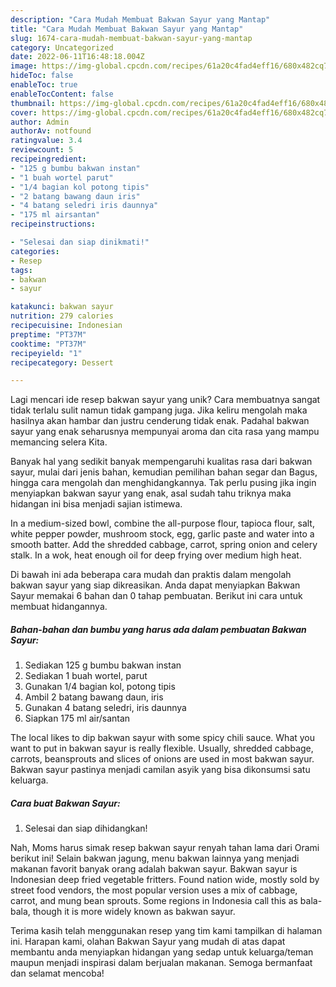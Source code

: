 ```yaml
---
description: "Cara Mudah Membuat Bakwan Sayur yang Mantap"
title: "Cara Mudah Membuat Bakwan Sayur yang Mantap"
slug: 1674-cara-mudah-membuat-bakwan-sayur-yang-mantap
category: Uncategorized
date: 2022-06-11T16:48:18.004Z
image: https://img-global.cpcdn.com/recipes/61a20c4fad4eff16/680x482cq70/bakwan-sayur-foto-resep-utama.jpg
hideToc: false
enableToc: true
enableTocContent: false
thumbnail: https://img-global.cpcdn.com/recipes/61a20c4fad4eff16/680x482cq70/bakwan-sayur-foto-resep-utama.jpg
cover: https://img-global.cpcdn.com/recipes/61a20c4fad4eff16/680x482cq70/bakwan-sayur-foto-resep-utama.jpg
author: Admin
authorAv: notfound
ratingvalue: 3.4
reviewcount: 5
recipeingredient:
- "125 g bumbu bakwan instan"
- "1 buah wortel parut"
- "1/4 bagian kol potong tipis"
- "2 batang bawang daun iris"
- "4 batang seledri iris daunnya"
- "175 ml airsantan"
recipeinstructions:

- "Selesai dan siap dinikmati!"
categories:
- Resep
tags:
- bakwan
- sayur

katakunci: bakwan sayur 
nutrition: 279 calories
recipecuisine: Indonesian
preptime: "PT37M"
cooktime: "PT37M"
recipeyield: "1"
recipecategory: Dessert

---
```





Lagi mencari ide resep bakwan sayur yang unik? Cara membuatnya sangat tidak terlalu sulit namun tidak gampang juga. Jika keliru mengolah maka hasilnya akan hambar dan justru cenderung tidak enak. Padahal bakwan sayur yang enak seharusnya mempunyai aroma dan cita rasa yang mampu memancing selera Kita.





Banyak hal yang sedikit banyak mempengaruhi kualitas rasa dari bakwan sayur, mulai dari jenis bahan, kemudian pemilihan bahan segar dan Bagus, hingga cara mengolah dan menghidangkannya. Tak perlu pusing jika ingin menyiapkan bakwan sayur yang enak,      asal sudah tahu triknya maka hidangan ini bisa menjadi sajian istimewa.














In a medium-sized bowl, combine the all-purpose flour, tapioca flour, salt, white pepper powder, mushroom stock, egg, garlic paste and water into a smooth batter. Add the shredded cabbage, carrot, spring onion and celery stalk. In a wok, heat enough oil for deep frying over medium high heat.






Di bawah ini ada beberapa cara mudah dan praktis dalam mengolah bakwan sayur yang siap dikreasikan. Anda dapat menyiapkan Bakwan Sayur memakai 6 bahan dan 0 tahap pembuatan. Berikut ini cara untuk membuat hidangannya.

<!--inarticleads1-->

##### Bahan-bahan dan bumbu yang harus ada dalam pembuatan Bakwan Sayur:

1. Sediakan 125 g bumbu bakwan instan
1. Sediakan 1 buah wortel, parut
1. Gunakan 1/4 bagian kol, potong tipis
1. Ambil 2 batang bawang daun, iris
1. Gunakan 4 batang seledri, iris daunnya
1. Siapkan 175 ml air/santan


The local likes to dip bakwan sayur with some spicy chili sauce. What you want to put in bakwan sayur is really flexible. Usually, shredded cabbage, carrots, beansprouts and slices of onions are used in most bakwan sayur. Bakwan sayur pastinya menjadi camilan asyik yang bisa dikonsumsi satu keluarga. 

<!--inarticleads2-->

##### Cara buat Bakwan Sayur:


1. Selesai dan siap dihidangkan!

Nah, Moms harus simak resep bakwan sayur renyah tahan lama dari Orami berikut ini! Selain bakwan jagung, menu bakwan lainnya yang menjadi makanan favorit banyak orang adalah bakwan sayur. Bakwan sayur is Indonesian deep fried vegetable fritters. Found nation wide, mostly sold by street food vendors, the most popular version uses a mix of cabbage, carrot, and mung bean sprouts. Some regions in Indonesia call this as bala-bala, though it is more widely known as bakwan sayur. 

Terima kasih telah menggunakan resep yang tim kami tampilkan di halaman ini. Harapan kami, olahan Bakwan Sayur yang mudah di atas dapat membantu anda menyiapkan hidangan yang sedap untuk keluarga/teman maupun menjadi inspirasi dalam berjualan makanan. Semoga bermanfaat dan selamat mencoba!
